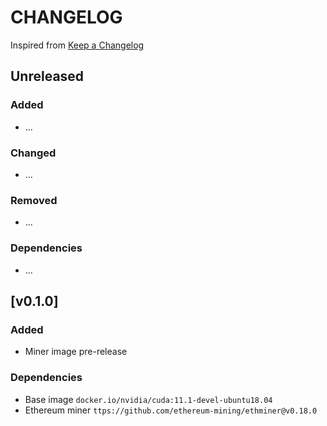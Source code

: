 # CHANGELOG

Inspired from [Keep a Changelog](https://keepachangelog.com/en/1.0.0/)

## Unreleased
### Added
- ...

### Changed
- ...

### Removed
- ...

### Dependencies
- ...

## [v0.1.0]
### Added
- Miner image pre-release

### Dependencies
- Base image `docker.io/nvidia/cuda:11.1-devel-ubuntu18.04`
- Ethereum miner `ttps://github.com/ethereum-mining/ethminer@v0.18.0`